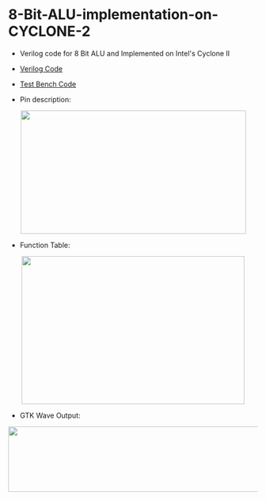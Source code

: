 # 8-Bit-ALU-implementation-on-CYCLONE-2

- Verilog code for 8 Bit ALU and Implemented on Intel's Cyclone II

- [Verilog Code]()
- [Test Bench Code]()

- Pin description:

<p align="center">
    <img width="455" height="249" src="../Assets/pin_description.png">
</p>

- Function Table:

<p align="center">
    <img width="450" height="299" src="../Assets/function_table.png">
</p>

- GTK Wave Output:

<p align="center">
    <img width="862" height="132" src="../Assets/gtkwave.png">
</p>
